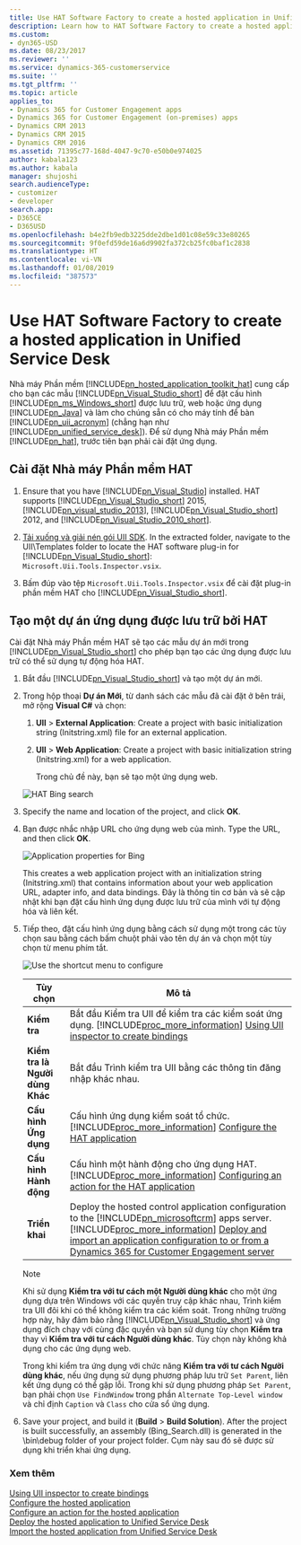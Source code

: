 ```yaml
---
title: Use HAT Software Factory to create a hosted application in Unified Service Desk for Dynamics 365 for Customer Engagement apps| MicrosoftDocs
description: Learn how to HAT Software Factory to create a hosted application in Unified Service Desk.
ms.custom:
- dyn365-USD
ms.date: 08/23/2017
ms.reviewer: ''
ms.service: dynamics-365-customerservice
ms.suite: ''
ms.tgt_pltfrm: ''
ms.topic: article
applies_to:
- Dynamics 365 for Customer Engagement apps
- Dynamics 365 for Customer Engagement (on-premises) apps
- Dynamics CRM 2013
- Dynamics CRM 2015
- Dynamics CRM 2016
ms.assetid: 71395c77-168d-4047-9c70-e50b0e974025
author: kabala123
ms.author: kabala
manager: shujoshi
search.audienceType:
- customizer
- developer
search.app:
- D365CE
- D365USD
ms.openlocfilehash: b4e2fb9edb3225dde2dbe1d01c08e59c33e80265
ms.sourcegitcommit: 9f0efd59de16a6d9902fa372cb25fc0baf1c2838
ms.translationtype: HT
ms.contentlocale: vi-VN
ms.lasthandoff: 01/08/2019
ms.locfileid: "387573"
---
```

# <a name="use-hat-software-factory-to-create-a-hosted-application-in-unified-service-desk"></a>Use HAT Software Factory to create a hosted application in Unified Service Desk

Nhà máy Phần mềm [!INCLUDE[pn_hosted_application_toolkit_hat](../includes/pn-hosted-application-toolkit-hat.md)] cung cấp cho bạn các mẫu [!INCLUDE[pn_Visual_Studio_short](../includes/pn-visual-studio-short.md)] để đặt cấu hình [!INCLUDE[pn_ms_Windows_short](../includes/pn-ms-windows-short.md)] được lưu trữ, web hoặc ứng dụng [!INCLUDE[pn_Java](../includes/pn-java.md)] và làm cho chúng sẵn có cho máy tính để bàn [!INCLUDE[pn_uii_acronym](../includes/pn-uii-acronym.md)] (chẳng hạn như [!INCLUDE[pn_unified_service_desk](../includes/pn-unified-service-desk.md)]). Để sử dụng Nhà máy Phần mềm [!INCLUDE[pn_hat](../includes/pn-hat.md)], trước tiên bạn phải cài đặt ứng dụng.  

<a name="Install"></a>   
## <a name="install-hat-software-factory"></a>Cài đặt Nhà máy Phần mềm HAT  

1. Ensure that you have [!INCLUDE[pn_Visual_Studio](../includes/pn-visual-studio.md)] installed. HAT supports [!INCLUDE[pn_Visual_Studio_short](../includes/pn-visual-studio-short.md)] 2015, [!INCLUDE[pn_visual_studio_2013](../includes/pn-visual-studio-2013.md)], [!INCLUDE[pn_Visual_Studio_short](../includes/pn-visual-studio-short.md)] 2012, and [!INCLUDE[pn_Visual_Studio_2010_short](../includes/pn-visual-studio-2010-short.md)].  

2. [Tải xuống và giải nén gói UII SDK](http://go.microsoft.com/fwlink/p/?LinkId=395257). In the extracted folder, navigate to the UII\Templates folder to locate the HAT software plug-in for [!INCLUDE[pn_Visual_Studio_short](../includes/pn-visual-studio-short.md)]: `Microsoft.Uii.Tools.Inspector.vsix`.  

3. Bấm đúp vào tệp `Microsoft.Uii.Tools.Inspector.vsix` để cài đặt plug-in phần mềm HAT cho [!INCLUDE[pn_Visual_Studio_short](../includes/pn-visual-studio-short.md)].  

<a name="Create"></a>   
## <a name="create-a-hat-hosted-application-project"></a>Tạo một dự án ứng dụng được lưu trữ bởi HAT  
 Cài đặt Nhà máy Phần mềm HAT sẽ tạo các mẫu dự án mới trong [!INCLUDE[pn_Visual_Studio_short](../includes/pn-visual-studio-short.md)] cho phép bạn tạo các ứng dụng được lưu trữ có thể sử dụng tự động hóa HAT.  

1. Bắt đầu [!INCLUDE[pn_Visual_Studio_short](../includes/pn-visual-studio-short.md)] và tạo một dự án mới.  

2. Trong hộp thoại **Dự án Mới**, từ danh sách các mẫu đã cài đặt ở bên trái, mở rộng **Visual C#** và chọn:  

   1. **UII** > **External Application**:  Create a project with basic initialization string (Initstring.xml) file for an external application.  

   2. **UII** > **Web Application**:  Create a project with basic initialization string (Initstring.xml) for a web application.  

      Trong chủ đề này, bạn sẽ tạo một ứng dụng web.  

   ![HAT Bing search](../unified-service-desk/media/usd-hat-bing-search.PNG "HAT Bing search")  

3. Specify the name and location of the project, and click **OK**.  

4. Bạn được nhắc nhập URL cho ứng dụng web của mình. Type the URL, and then click **OK**.  

   ![Application properties for Bing](../unified-service-desk/media/usd-bing-url.PNG "Application properties for Bing")  

    This creates a web application project with an initialization string (Initstring.xml) that contains information about your web application URL, adapter info, and data bindings. Đây là thông tin cơ bản và sẽ cập nhật khi bạn đặt cấu hình ứng dụng được lưu trữ của mình với tự động hóa và liên kết.  

5. Tiếp theo, đặt cấu hình ứng dụng bằng cách sử dụng một trong các tùy chọn sau bằng cách bấm chuột phải vào tên dự án và chọn một tùy chọn từ menu phím tắt.  

   ![Use the shortcut menu to configure](../unified-service-desk/media/usd-create-hat-control-11.png "Use the shortcut menu to configure")  


   |             Tùy chọn             |                                                                                                                                                                             Mô tả                                                                                                                                                                             |
   |--------------------------------|---------------------------------------------------------------------------------------------------------------------------------------------------------------------------------------------------------------------------------------------------------------------------------------------------------------------------------------------------------------------|
   |          **Kiểm tra**           |                                                     Bắt đầu Kiểm tra UII để kiểm tra các kiểm soát ứng dụng. [!INCLUDE[proc_more_information](../includes/proc-more-information.md)] [Using UII inspector to create bindings](../unified-service-desk/use-uii-inspector-create-bindings-hosted-application.md)                                                      |
   | **Kiểm tra là Người dùng Khác**  |                                                                                                                                                          Bắt đầu Trình kiểm tra UII bằng các thông tin đăng nhập khác nhau.                                                                                                                                                           |
   | **Cấu hình  Ứng dụng** |                                                                             Cấu hình ứng dụng kiểm soát tổ chức. [!INCLUDE[proc_more_information](../includes/proc-more-information.md)] [Configure the HAT application](../unified-service-desk/configure-hosted-application.md)                                                                              |
   |    **Cấu hình Hành động**    |                                                                Cấu hình một hành động cho ứng dụng HAT. [!INCLUDE[proc_more_information](../includes/proc-more-information.md)] [Configuring an action for the HAT application](../unified-service-desk/configure-action-hosted-application.md)                                                                 |
   |           **Triển khai**           | Deploy the hosted control application configuration to the [!INCLUDE[pn_microsoftcrm](../includes/pn-microsoftcrm.md)] apps server. [!INCLUDE[proc_more_information](../includes/proc-more-information.md)] [Deploy and import an application configuration to or from a Dynamics 365 for Customer Engagement server](../unified-service-desk/deploy-hosted-application-unified-service-desk.md) |

   > [!NOTE]
   >  Khi sử dụng **Kiểm tra với tư cách một Người dùng khác** cho một ứng dụng dựa trên Windows với các quyền truy cập khác nhau, Trình kiểm tra UII đôi khi có thể không kiểm tra các kiểm soát. Trong những trường hợp này, hãy đảm bảo rằng [!INCLUDE[pn_Visual_Studio_short](../includes/pn-visual-studio-short.md)] và ứng dụng đích chạy với cùng đặc quyền và bạn sử dụng tùy chọn **Kiểm tra** thay vì **Kiểm tra với tư cách Người dùng khác**. Tùy chọn này không khả dụng cho các ứng dụng web.  
   > 
   >  Trong khi kiểm tra ứng dụng với chức năng **Kiểm tra với tư cách Người dùng khác**, nếu ứng dụng sử dụng phương pháp lưu trữ `Set Parent`, liên kết ứng dụng có thể gặp lỗi. Trong khi sử dụng phương pháp `Set Parent`, bạn phải chọn `Use FindWindow` trong phần `Alternate Top-Level window` và chỉ định `Caption` và `Class` cho cửa sổ ứng dụng.  

6. Save your project, and build it (**Build** > **Build Solution**). After the project is built successfully, an assembly (Bing_Search.dll) is generated in the \bin\debug folder of your project folder. Cụm này sau đó sẽ được sử dụng khi triển khai ứng dụng.  

### <a name="see-also"></a>Xem thêm  
 [Using UII inspector to create bindings](../unified-service-desk/use-uii-inspector-create-bindings-hosted-application.md)   
 [Configure the hosted application](../unified-service-desk/configure-hosted-application.md)   
 [Configure an action for the hosted application](../unified-service-desk/configure-action-hosted-application.md)   
 [Deploy the hosted application to Unified Service Desk](../unified-service-desk/deploy-hosted-application-unified-service-desk.md)   
 [Import the hosted application from Unified Service Desk](../unified-service-desk/import-hosted-application-from-unified-service-desk.md)
